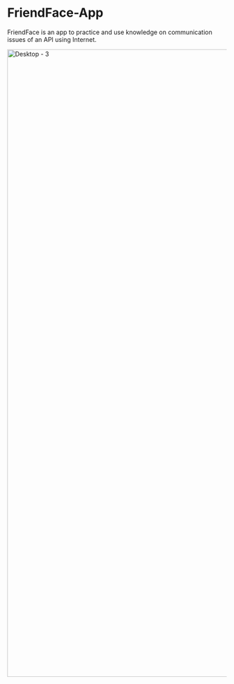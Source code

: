 # FriendFace-App
FriendFace is an app to practice and use knowledge on communication issues of an API using Internet.

<img width="1440" alt="Desktop - 3" src="https://user-images.githubusercontent.com/131064249/234032079-a948ce68-8113-47d3-9ac1-dd3caea73f26.png">
